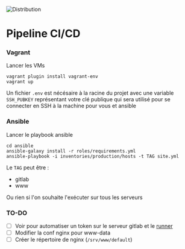 ![Distribution](https://img.shields.io/badge/Distribution-debian%20bullseye-red)
# Pipeline CI/CD

### Vagrant

Lancer les VMs
```
vagrant plugin install vagrant-env
vagrant up
```

Un fichier `.env` est nécésaire à la racine du projet avec une variable `SSH_PUBKEY` représentant votre clé publique qui sera utilisé pour se connecter en SSH à la machine pour vous et ansible

### Ansible

Lancer le playbook ansible
```
cd ansible
ansible-galaxy install -r roles/requirements.yml
ansible-playbook -i inventories/production/hosts -t TAG site.yml
```

Le `TAG` peut être :
- gitlab
- www

Ou rien si l'on souhaite l'exécuter sur tous les serveurs

### TO-DO

- [ ] Voir pour automatiser un token sur le serveur gitlab et le [runner](https://docs.gitlab.com/16.7/ee/api/users.html#create-a-runner-linked-to-a-user)
- [ ] Modifier la conf nginx pour www-data
- [ ] Créer le répertoire de nginx (`/srv/www/default`)
